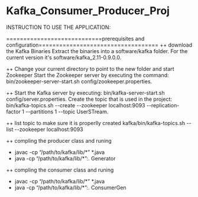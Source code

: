 ﻿# Kafka_Consumer_Producer_Proj

INSTRUCTION TO USE THE APPLICATION:

============================prerequisites and configuration===================================
++ 	download the Kafka Binaries
	Extract the binaries into a software/kafka folder. For the current version it's software/kafka_2.11-0.9.0.0.

++	Change your current directory to point to the new folder and start Zookeeper
	Start the Zookeeper server by executing the command: bin/zookeeper-server-start.sh config/zookeeper.properties.
	
++	Start the Kafka server by executing: bin/kafka-server-start.sh config/server.properties.
	Create the topic that is used in the project: bin/kafka-topics.sh --create --zookeeper localhost:9093 --replication-factor 1 --partitions 1 --topic UserSTream.
	
++ 	list topic to make sure it is properlly created 
kafka/bin/kafka-topics.sh --list --zookeeper localhost:9093

++ compling the producer class and runing
-	javac -cp “/path/to/kafka/lib/*” *.java
-	java -cp “/path/to/kafka/lib/*”:. Generator

++ compling the consumer class and runing
-	javac -cp “/path/to/kafka/lib/*” *.java
-	java -cp “/path/to/kafka/lib/*”:. ConsumerGen
	

